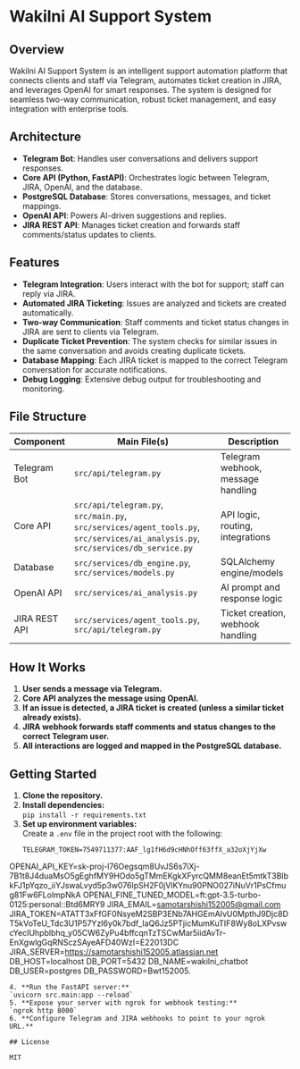 # Wakilni AI Support System

## Overview

Wakilni AI Support System is an intelligent support automation platform that connects clients and staff via Telegram, automates ticket creation in JIRA, and leverages OpenAI for smart responses. The system is designed for seamless two-way communication, robust ticket management, and easy integration with enterprise tools.

## Architecture

- **Telegram Bot**: Handles user conversations and delivers support responses.
- **Core API (Python, FastAPI)**: Orchestrates logic between Telegram, JIRA, OpenAI, and the database.
- **PostgreSQL Database**: Stores conversations, messages, and ticket mappings.
- **OpenAI API**: Powers AI-driven suggestions and replies.
- **JIRA REST API**: Manages ticket creation and forwards staff comments/status updates to clients.

## Features

- **Telegram Integration**: Users interact with the bot for support; staff can reply via JIRA.
- **Automated JIRA Ticketing**: Issues are analyzed and tickets are created automatically.
- **Two-way Communication**: Staff comments and ticket status changes in JIRA are sent to clients via Telegram.
- **Duplicate Ticket Prevention**: The system checks for similar issues in the same conversation and avoids creating duplicate tickets.
- **Database Mapping**: Each JIRA ticket is mapped to the correct Telegram conversation for accurate notifications.
- **Debug Logging**: Extensive debug output for troubleshooting and monitoring.

## File Structure

| Component         | Main File(s)                        | Description                        |
|-------------------|-------------------------------------|------------------------------------|
| Telegram Bot      | `src/api/telegram.py`               | Telegram webhook, message handling |
| Core API          | `src/api/telegram.py`, `src/main.py`, `src/services/agent_tools.py`, `src/services/ai_analysis.py`, `src/services/db_service.py` | API logic, routing, integrations   |
| Database          | `src/services/db_engine.py`, `src/services/models.py` | SQLAlchemy engine/models           |
| OpenAI API        | `src/services/ai_analysis.py`       | AI prompt and response logic       |
| JIRA REST API     | `src/services/agent_tools.py`, `src/api/telegram.py` | Ticket creation, webhook handling  |

## How It Works

1. **User sends a message via Telegram.**
2. **Core API analyzes the message using OpenAI.**
3. **If an issue is detected, a JIRA ticket is created (unless a similar ticket already exists).**
4. **JIRA webhook forwards staff comments and status changes to the correct Telegram user.**
5. **All interactions are logged and mapped in the PostgreSQL database.**

## Getting Started

1. **Clone the repository.**
2. **Install dependencies:**  
   `pip install -r requirements.txt`
3. **Set up environment variables:**  
   Create a `.env` file in the project root with the following:
   ```env
   TELEGRAM_TOKEN=7549711377:AAF_lg1fH6d9cHNhOff63ffX_a32oXjYjXw
OPENAI_API_KEY=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
OPENAI_FINE_TUNED_MODEL=ft:gpt-3.5-turbo-0125:personal::Btd6MRY9
JIRA_EMAIL=samotarshishi152005@gmail.com
JIRA_TOKEN=ATATT3xFfGF0NsyeM2SBP3ENb7AHGEmAIvU0MpthJ9Djc8DT5kVoTeU_Tdc3U1P57YzI6y0k7bdf_IaQ6Jz5PTjicMumKuTIF8Wy8oLXPvswcYecIUhpblbhq_y05CW6ZyPu4bffcqnTzTSCwMar5iidAvTr-EnXgwlgGqRNSczSAyeAFD40WzI=E22013DC
JIRA_SERVER=https://samotarshishi152005.atlassian.net
DB_HOST=localhost
DB_PORT=5432
DB_NAME=wakilni_chatbot
DB_USER=postgres
DB_PASSWORD=Bwt152005.

   ```
4. **Run the FastAPI server:**  
   `uvicorn src.main:app --reload`
5. **Expose your server with ngrok for webhook testing:**  
   `ngrok http 8000`
6. **Configure Telegram and JIRA webhooks to point to your ngrok URL.**

## License

MIT
